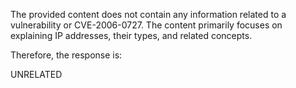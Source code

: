 The provided content does not contain any information related to a vulnerability or CVE-2006-0727. The content primarily focuses on explaining IP addresses, their types, and related concepts.

Therefore, the response is:

UNRELATED
